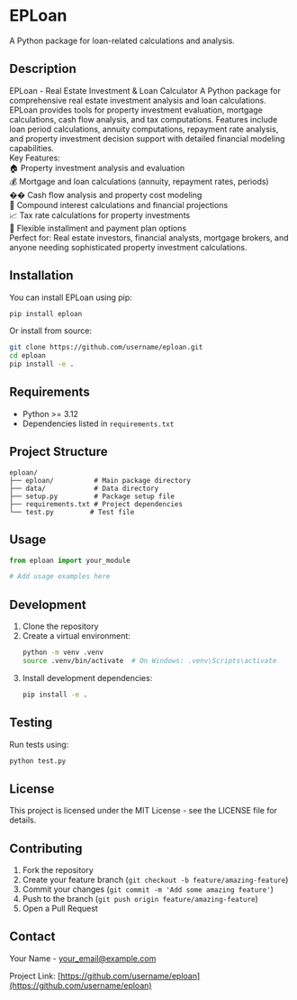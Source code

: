 # EPLoan

A Python package for loan-related calculations and analysis.

## Description

EPLoan - Real Estate Investment & Loan Calculator
A Python package for comprehensive real estate investment analysis and loan calculations. EPLoan provides tools for property investment evaluation, mortgage calculations, cash flow analysis, and tax computations. Features include loan period calculations, annuity computations, repayment rate analysis, and property investment decision support with detailed financial modeling capabilities. <br>
Key Features: <br>
🏠 Property investment analysis and evaluation <br>
💰 Mortgage and loan calculations (annuity, repayment rates, periods) <br>
�� Cash flow analysis and property cost modeling<br>
🧮 Compound interest calculations and financial projections<br>
📈 Tax rate calculations for property investments<br>
🔧 Flexible installment and payment plan options<br>
Perfect for: Real estate investors, financial analysts, mortgage brokers, and anyone needing sophisticated property investment calculations.
## Installation

You can install EPLoan using pip:

```bash
pip install eploan
```

Or install from source:

```bash
git clone https://github.com/username/eploan.git
cd eploan
pip install -e .
```

## Requirements

- Python >= 3.12
- Dependencies listed in `requirements.txt`

## Project Structure

```
eploan/
├── eploan/          # Main package directory
├── data/            # Data directory
├── setup.py         # Package setup file
├── requirements.txt # Project dependencies
└── test.py         # Test file
```

## Usage

```python
from eploan import your_module

# Add usage examples here
```

## Development

1. Clone the repository
2. Create a virtual environment:
   ```bash
   python -m venv .venv
   source .venv/bin/activate  # On Windows: .venv\Scripts\activate
   ```
3. Install development dependencies:
   ```bash
   pip install -e .
   ```

## Testing

Run tests using:
```bash
python test.py
```

## License

This project is licensed under the MIT License - see the LICENSE file for details.

## Contributing

1. Fork the repository
2. Create your feature branch (`git checkout -b feature/amazing-feature`)
3. Commit your changes (`git commit -m 'Add some amazing feature'`)
4. Push to the branch (`git push origin feature/amazing-feature`)
5. Open a Pull Request

## Contact

Your Name - your_email@example.com

Project Link: [https://github.com/username/eploan](https://github.com/username/eploan) 